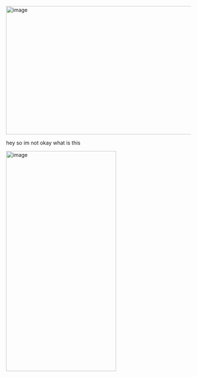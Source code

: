 

















<img width="701" height="350" alt="image" src="https://github.com/user-attachments/assets/c253969f-3fd2-4812-8be4-947225089891" />


hey so im not okay what is this



<img width="300" height="600" alt="image" src="https://github.com/user-attachments/assets/f7dd870b-8902-4932-975c-9268f5139fc9" />


